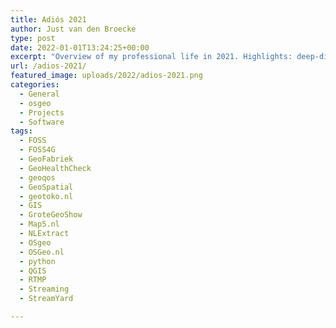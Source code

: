 ```yaml
---
title: Adiós 2021
author: Just van den Broecke
type: post
date: 2022-01-01T13:24:25+00:00
excerpt: "Overview of my professional life in 2021. Highlights: deep-diving into GitOps, FOSS4G Buenos Aires Online and In Real Life FOSS4G-NL"
url: /adios-2021/
featured_image: uploads/2022/adios-2021.png
categories:
  - General
  - osgeo
  - Projects
  - Software
tags:
  - FOSS
  - FOSS4G
  - GeoFabriek
  - GeoHealthCheck
  - geoqos
  - GeoSpatial
  - geotoko.nl
  - GIS
  - GroteGeoShow
  - Map5.nl
  - NLExtract
  - OSgeo
  - OSGeo.nl
  - python
  - QGIS
  - RTMP
  - Streaming
  - StreamYard

---
```

